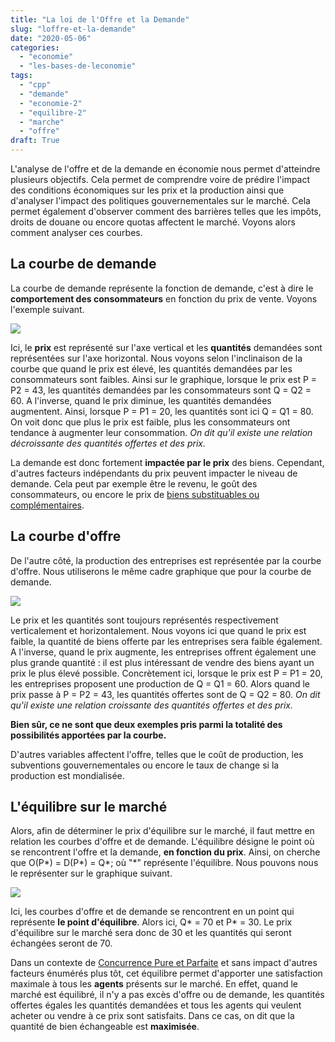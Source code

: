 ```yaml
---
title: "La loi de l'Offre et la Demande"
slug: "loffre-et-la-demande"
date: "2020-05-06"
categories: 
  - "economie"
  - "les-bases-de-leconomie"
tags: 
  - "cpp"
  - "demande"
  - "economie-2"
  - "equilibre-2"
  - "marche"
  - "offre"
draft: True
---
```


L'analyse de l'offre et de la demande en économie nous permet d'atteindre plusieurs objectifs. Cela permet de comprendre voire de prédire l'impact des conditions économiques sur les prix et la production ainsi que d'analyser l'impact des politiques gouvernementales sur le marché. Cela permet également d'observer comment des barrières telles que les impôts, droits de douane ou encore quotas affectent le marché. Voyons alors comment analyser ces courbes.

## La courbe de demande

La courbe de demande représente la fonction de demande, c'est à dire le **comportement des consommateurs** en fonction du prix de vente. Voyons l'exemple suivant.

![](images/Yellow-Food-Marketing-Proposal-Presentation-copie.png)

Ici, le **prix** est représenté sur l'axe vertical et les **quantités** demandées sont représentées sur l'axe horizontal. Nous voyons selon l'inclinaison de la courbe que quand le prix est élevé, les quantités demandées par les consommateurs sont faibles. Ainsi sur le graphique, lorsque le prix est P = P2 = 43, les quantités demandées par les consommateurs sont Q = Q2 = 60. A l'inverse, quand le prix diminue, les quantités demandées augmentent. Ainsi, lorsque P = P1 = 20, les quantités sont ici Q = Q1 = 80. On voit donc que plus le prix est faible, plus les consommateurs ont tendance à augmenter leur consommation. _On dit qu'il existe une relation décroissante des quantités offertes et des prix._

La demande est donc fortement **impactée par le prix** des biens. Cependant, d'autres facteurs indépendants du prix peuvent impacter le niveau de demande. Cela peut par exemple être le revenu, le goût des consommateurs, ou encore le prix de [biens substituables ou complémentaires](https://www.pimido.com/blog/actualites/biens-complementaires-biens-substituables-definition-exemples-28-07-2016.html).

## La courbe d'offre

De l'autre côté, la production des entreprises est représentée par la courbe d'offre. Nous utiliserons le même cadre graphique que pour la courbe de demande.

![](images/Yellow-Food-Marketing-Proposal-Presentation.png)

Le prix et les quantités sont toujours représentés respectivement verticalement et horizontalement. Nous voyons ici que quand le prix est faible, la quantité de biens offerte par les entreprises sera faible également. A l'inverse, quand le prix augmente, les entreprises offrent également une plus grande quantité : il est plus intéressant de vendre des biens ayant un prix le plus élevé possible. Concrètement ici, lorsque le prix est P = P1 = 20, les entreprises proposent une production de Q = Q1 = 60. Alors quand le prix passe à P = P2 = 43, les quantités offertes sont de Q = Q2 = 80. _On dit qu'il existe une relation croissante des quantités offertes et des prix._

**Bien sûr, ce ne sont que deux exemples pris parmi la totalité des possibilités apportées par la courbe.**

D'autres variables affectent l'offre, telles que le coût de production, les subventions gouvernementales ou encore le taux de change si la production est mondialisée.

## L'équilibre sur le marché

Alors, afin de déterminer le prix d'équilibre sur le marché, il faut mettre en relation les courbes d'offre et de demande. L'équilibre désigne le point où se rencontrent l'offre et la demande, **en fonction du prix**. Ainsi, on cherche que O(P\*) = D(P\*) = Q\*; où "\*" représente l'équilibre. Nous pouvons nous le représenter sur le graphique suivant.

![](images/Yellow-Food-Marketing-Proposal-Presentation-2.png)

Ici, les courbes d'offre et de demande se rencontrent en un point qui représente **le point d'équilibre**. Alors ici, Q\* = 70 et P\* = 30. Le prix d'équilibre sur le marché sera donc de 30 et les quantités qui seront échangées seront de 70.

Dans un contexte de [Concurrence Pure et Parfaite](https://keskec.fr/economie/johann/996/) et sans impact d'autres facteurs énumérés plus tôt, cet équilibre permet d'apporter une satisfaction maximale à tous les **agents** présents sur le marché. En effet, quand le marché est équilibré, il n'y a pas excès d'offre ou de demande, les quantités offertes égales les quantités demandées et tous les agents qui veulent acheter ou vendre à ce prix sont satisfaits. Dans ce cas, on dit que la quantité de bien échangeable est **maximisée**.

